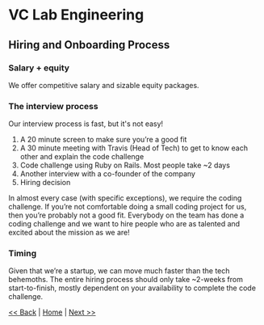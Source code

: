# VC Lab Engineering
## Hiring and Onboarding Process

### Salary + equity

We offer competitive salary and sizable equity packages.

### The interview process

Our interview process is fast, but it's not easy!

1. A 20 minute screen to make sure you’re a good fit
2. A 30 minute meeting with Travis (Head of Tech) to get to know each other and explain the code challenge
3. Code challenge using Ruby on Rails. Most people take ~2 days
4. Another interview with a co-founder of the company
5. Hiring decision

In almost every case (with specific exceptions), we require the coding challenge. If you’re not comfortable doing a small coding project for us, then you’re probably not a good fit. Everybody on the team has done a coding challenge and we want to hire people who are as talented and excited about the mission as we are!

### Timing

Given that we’re a startup, we can move much faster than the tech behemoths. The entire hiring process should only take ~2-weeks from start-to-finish, mostly dependent on your availability to complete the code challenge.

[<< Back](who-we-are-looking-for.md)  |  [Home](README.md)  |  [Next >>](questions.md)